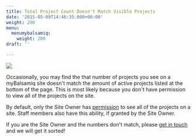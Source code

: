 ```yaml
---
title: Total Project Count Doesn't Match Visible Projects
date: '2015-05-09T14:46:35.000+00:00'
weight: 200
menu:
  menumybalsamiq:
    weight: 200
draft: ''

---
```


![](https://media.balsamiq.com/img/support/docs/myb/projectcount.png)

Occasionally, you may find the that number of projects you see on a myBalsamiq site doesn't match the amount of active projects listed at the bottom of the page. This is most likely because you don't have permission to view all of the projects on the site.

By default, only the Site Owner has [permission](https://docs.balsamiq.com/mybalsamiq/accesscontrolmatrix/) to see all of the projects on a site. Staff members also have this ability, if granted by the Site Owner.

If you are the Site Owner and the numbers don't match, please [get in touch](https://balsamiq.com/company/contact/#/t/myb) and we will get it sorted!
